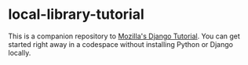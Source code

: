 # local-library-tutorial

This is a companion repository to [Mozilla's Django Tutorial](https://developer.mozilla.org/en-US/docs/Learn/Server-side/Django). You can get started right away in a codespace without installing Python or Django locally.
